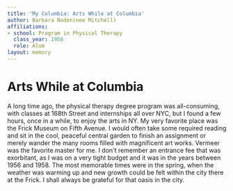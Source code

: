 ```yaml
---
title: 'My Columbia: Arts While at Columbia'
author: Barbara Noden(nee Mitchell)
affiliations:
- school: Program in Physical Therapy
  class_year: 1958
  role: Alum
layout: memory
---
```


# Arts While at Columbia

A long time ago, the physical therapy degree program was all-consuming, with classes at 168th Street and internships all over NYC, but I found a few hours, once in a while, to enjoy the arts in NY. My very favorite place was the Frick Museum on Fifth Avenue. I would often take some required reading and sit in the cool, peaceful central garden to finish an assignment or merely wander the many rooms filled with magnificent art works.  Vermeer was the favorite master for me. I don't remember an entrance fee that was exorbitant, as I was on a very tight budget and it was in the years between 1956 and 1958.  The most memorable times were in the spring, when the weather was warming up and new growth could be felt within the city there at the Frick.  I shall always be grateful for that oasis in the city.
